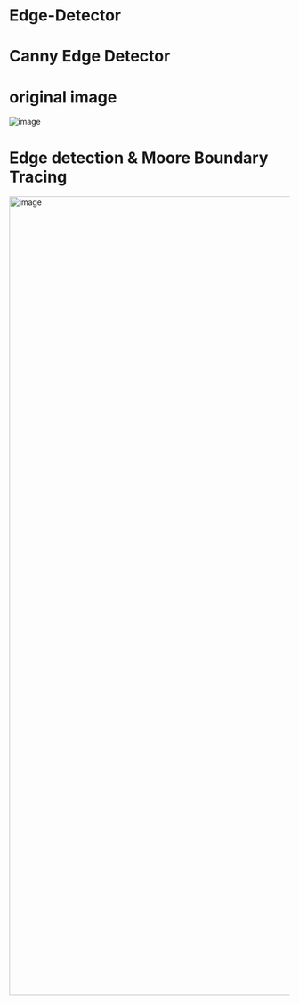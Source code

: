 # Edge-Detector

# Canny Edge Detector

# original image
  ![image](https://github.com/jaewonjjang/Edge-Detector/assets/92264609/d845c4ae-f4ae-4cf0-b974-f28cabde027e)

# Edge detection & Moore Boundary Tracing
  <img width="1435" alt="image" src="https://github.com/jaewonjjang/Edge-Detector/assets/92264609/cd7d51cb-726b-4cb3-b3b0-e36a3e58e381">
